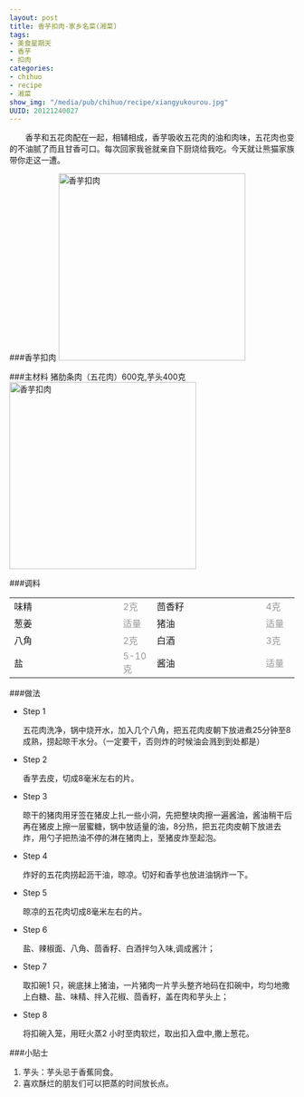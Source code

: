 ```yaml
--- 
layout: post
title: 香芋扣肉-家乡名菜(湘菜)
tags: 
- 美食星期天
- 香芋
- 扣肉
categories:
- chihuo
- recipe
- 湘菜
show_img: "/media/pub/chihuo/recipe/xiangyukourou.jpg"
UUID: 20121240027
---
```


　　香芋和五花肉配在一起，相辅相成，香芋吸收五花肉的油和肉味，五花肉也变的不油腻了而且甘香可口。每次回家我爸就亲自下厨烧给我吃。今天就让熊猫家族带你走这一遭。

###香芋扣肉
<a href="{{site.url}}/media/pub/chihuo/recipe/xiangyukourou.jpg" alt="香芋扣肉" rel="prettyPhoto[{{page.UUID}}]">
<img src="{{site.url}}/media/pub/chihuo/recipe/xiangyukourou.jpg" width="330px"  alt="香芋扣肉" class="img-center"></img>
</a>

###主材料
猪肋条肉（五花肉）600克,芋头400克
<a href="{{site.url}}/media/pub/chihuo/recipe/0230440080.jpg" alt="香芋扣肉" rel="prettyPhoto[{{page.UUID}}]">
<img src="{{site.url}}/media/pub/chihuo/recipe/0230440080.jpg" width="330px"  alt="香芋扣肉" class="img-center"></img>
</a>

###调料
<table>
  <tbody>
  <tr>
    <td style="width:220px">味精</td>
    <td style="width:50px;margin-right: 0px;color:#999;">2克</td>
    <td style="width:220px">茴香籽</td>
    <td style="width:50px;margin-right: 0px;color:#999;">4克</td>
  </tr>
  <tr>
    <td style="width:220px">葱姜</td>
    <td style="width:50px;margin-right: 0px;color:#999;">适量</td>
    <td style="width:220px">猪油</td>
    <td style="width:50px;margin-right: 0px;color:#999;">适量</td>
  </tr>
  <tr>
    <td style="width:220px">八角</td>
    <td style="width:50px;margin-right: 0px;color:#999;">2克</td>
    <td style="width:220px">白酒</td>
    <td style="width:50px;margin-right: 0px;color:#999;">3克</td>
  </tr>
  <tr>
    <td style="width:220px">盐</td>
    <td style="width:50px;margin-right: 0px;color:#999;">5-10克</td>
    <td style="width:220px">酱油</td>
    <td style="width:50px;margin-right: 0px;color:#999;">适量</td>
  </tr>
</table>

###做法
<div class="module method-related-notes">
   <div class="content-item tab-content current method-tab-content">
     <ul><li class="methods">
        <span class="step">Step 1</span>
        <p class="desc">
        五花肉洗净，锅中烧开水，加入几个八角，把五花肉皮朝下放进煮25分钟至8成熟，捞起晾干水分。（一定要干，否则炸的时候油会溅到到处都是）
        </p>
     </li>
     <li class="methods">
        <span class="step">Step 2</span>
        <p class="desc">
        香芋去皮，切成8毫米左右的片。
        </p>
    </li><!-- // .methods -->
    <li class="methods">
      <span class="step">Step 3</span>
      <p class="desc">
      晾干的猪肉用牙签在猪皮上扎一些小洞，先把整块肉擦一遍酱油，酱油稍干后再在猪皮上擦一层蜜糖，锅中放适量的油，8分热，把五花肉皮朝下放进去炸，用勺子把热油不停的淋在猪肉上，至猪皮炸至起泡。
      </p>
   </li><!-- // .methods -->
   <li class="methods">
   <span class="step">Step 4</span>
   <p class="desc">
  炸好的五花肉捞起沥干油，晾凉。切好和香芋也放进油锅炸一下。
   </p>
   </li>
   <li class="methods">
   <span class="step">Step 5</span>
   <p class="desc">
  晾凉的五花肉切成8毫米左右的片。
   </p>
   </li>
   <li class="methods">
   <span class="step">Step 6</span>
   <p class="desc">
   盐、辣椒面、八角、茴香籽、白酒拌匀入味,调成酱汁；
   </p>
   </li>
   <li class="methods">
   <span class="step">Step 7</span>
   <p class="desc">
   取扣碗1 只，碗底抹上猪油，一片猪肉一片芋头整齐地码在扣碗中，均匀地撒上白糖、盐、味精、拌入花椒、茴香籽，盖在肉和芋头上；
   </p>
   </li>
   <li class="methods">
   <span class="step">Step 8</span>
   <p class="desc">
    将扣碗入笼，用旺火蒸2 小时至肉软烂，取出扣入盘中,撒上葱花。
   </p>
   </li>
   </ul>
   </div><!-- // .content-item -->
</div>

###小贴士
<ol>
<li>芋头：芋头忌于香蕉同食。</li>
<li>喜欢酥烂的朋友们可以把蒸的时间放长点。</li>
</ol>

